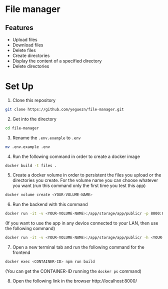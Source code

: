 # File manager

## Features
- Upload files
- Download files
- Delete files
- Create directories
- Display the content of a specified directory
- Delete directories

# Set Up
1. Clone this repository
```bash
git clone https://github.com/yeguezn/file-manager.git
```
2. Get into the directory
```bash
cd file-manager
```

3. Rename the `.env.example` to `.env`
```bash
mv .env.example .env
```

4. Run the following command in order to create a docker image
```bash
docker build -t files .
```
5. Create a docker volume in order to persistent the files you upload or the directories you create. For the volume name you can choose whatever you want (run this command only the first time you test this app)
```bash
docker volume create <YOUR-VOLUME-NAME>
```
6. Run the backend with this command
```bash
docker run -it -v <YOUR-VOLUME-NAME>:/app/storage/app/public/ -p 8000:8000 files
```
(If you want to use the app in any device connected to your LAN, then use the following command)
```bash
docker run -it -v <YOUR-VOLUME-NAME>:/app/storage/app/public/ -h <YOUR-IP-ADDRESS> -p 8000:8000 files
```
7. Open a new terminal tab and run the following command for the frontend
```bash
docker exec <CONTAINER-ID> npm run build
```
(You can get the CONTAINER-ID running the `docker ps` command)

8. Open the following link in the browser http://localhost:8000/
